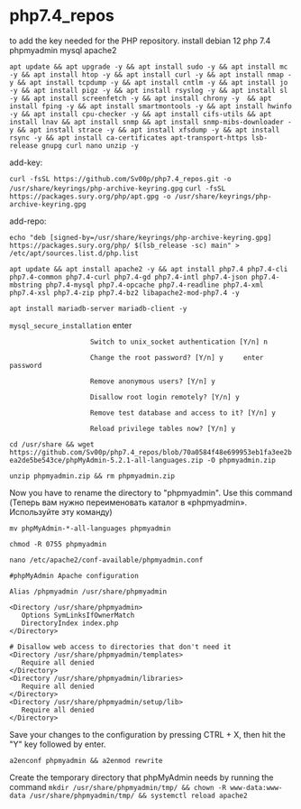 # php7.4_repos
to add the key needed for the PHP repository.
install debian 12 php 7.4 phpmyadmin mysql apache2

```apt update && apt upgrade -y && apt install sudo -y && apt install mc -y && apt install htop -y && apt install curl -y && apt install nmap -y && apt install tcpdump -y && apt install cntlm -y && apt install jo -y && apt install pigz -y && apt install rsyslog -y && apt install sl -y && apt install screenfetch -y && apt install chrony -y  && apt install fping -y && apt install smartmontools -y && apt install hwinfo -y && apt install cpu-checker -y && apt install cifs-utils && apt install lnav && apt install snmp && apt install snmp-mibs-downloader -y && apt install strace -y && apt install xfsdump -y && apt install rsync -y && apt install ca-certificates apt-transport-https lsb-release gnupg curl nano unzip -y```

add-key:

```curl -fsSL https://github.com/Sv00p/php7.4_repos.git -o /usr/share/keyrings/php-archive-keyring.gpg```
```curl -fsSL https://packages.sury.org/php/apt.gpg -o /usr/share/keyrings/php-archive-keyring.gpg```


add-repo:

```echo "deb [signed-by=/usr/share/keyrings/php-archive-keyring.gpg] https://packages.sury.org/php/ $(lsb_release -sc) main" > /etc/apt/sources.list.d/php.list```

```apt update && apt install apache2 -y && apt install php7.4 php7.4-cli php7.4-common php7.4-curl php7.4-gd php7.4-intl php7.4-json php7.4-mbstring php7.4-mysql php7.4-opcache php7.4-readline php7.4-xml php7.4-xsl php7.4-zip php7.4-bz2 libapache2-mod-php7.4 -y```


```apt install mariadb-server mariadb-client -y```

```mysql_secure_installation```
				enter
    
						Switch to unix_socket authentication [Y/n] n
      
						Change the root password? [Y/n] y     enter password
      
						Remove anonymous users? [Y/n] y
      
						Disallow root login remotely? [Y/n] y
      
						Remove test database and access to it? [Y/n] y
      
						Reload privilege tables now? [Y/n] y
      
						
						
```cd /usr/share && wget https://github.com/Sv00p/php7.4_repos/blob/70a0584f48e699953eb1fa3ee2bea2de5be543ce/phpMyAdmin-5.2.1-all-languages.zip -O phpmyadmin.zip```

```unzip phpmyadmin.zip && rm phpmyadmin.zip```

Now you have to rename the directory to "phpmyadmin". Use this command (Теперь вам нужно переименовать каталог в «phpmyadmin». Используйте эту команду)

```mv phpMyAdmin-*-all-languages phpmyadmin```

```chmod -R 0755 phpmyadmin```

```nano /etc/apache2/conf-available/phpmyadmin.conf```

 ```
#phpMyAdmin Apache configuration

Alias /phpmyadmin /usr/share/phpmyadmin

<Directory /usr/share/phpmyadmin>
    Options SymLinksIfOwnerMatch
    DirectoryIndex index.php
</Directory>

# Disallow web access to directories that don't need it
<Directory /usr/share/phpmyadmin/templates>
    Require all denied
</Directory>
<Directory /usr/share/phpmyadmin/libraries>
    Require all denied
</Directory>
<Directory /usr/share/phpmyadmin/setup/lib>
    Require all denied
</Directory>
```

Save your changes to the configuration by pressing CTRL + X, then hit the "Y" key followed by enter.


```a2enconf phpmyadmin && a2enmod rewrite```


Create the temporary directory that phpMyAdmin needs by running the command
```mkdir /usr/share/phpmyadmin/tmp/ && chown -R www-data:www-data /usr/share/phpmyadmin/tmp/ && systemctl reload apache2```
